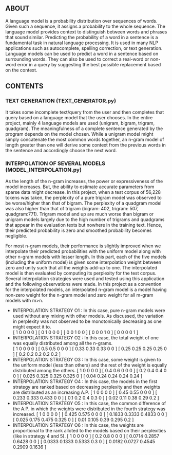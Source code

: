 ## ABOUT
A language model is a probability distribution over sequences of words. Given such a sequence, it assigns a probability to the whole sequence. The language model provides context to distinguish between words and phrases that sound similar. Predicting the probability of a word in a sentence is a fundamental task in natural language processing. It is used in many NLP applications such as autocomplete, spelling correction, or text generation. Language models can be used to predict a word in a sentence based on surrounding words. They can also be used to correct a real-word or non-word error in a query by suggesting the best possible replacement based on the context.

## CONTENTS
  ### TEXT GENERATION (TEXT_GENERATOR.py) 
It takes some incomplete text/query from the user and then completes that query based on a language model that the user chooses. In the entire project, mainly 4 language models are used (unigram, bigram, trigram, quadgram). The meaningfulness of a complete sentence generated by the program depends on the model chosen. While a unigram model might simply concatenate the most common words together, an n-gram model of length greater than one will derive some context from the previous words in the sentence and accordingly choose the next word.
  ### INTERPOLATION OF SEVERAL MODELS (MODEL_INTERPOLATION.py)
As the length of the n-gram increases, the power or expressiveness of the model increases. But, the ability to estimate accurate parameters from sparse data might decrease. In this project, when a test corpus of 56,228 tokens was taken, the perplexity of a pure trigram model was observed to be worse/higher than that of bigram. The perplexity of a quadgram model was also higher than that of trigram (bigram: 402, trigram: 507, quadgram:771). Trigram model and up are much worse than bigram or unigram models largely due to the high number of trigrams and quadgrams that appear in the evaluation texts but nowhere in the training text. Hence, their predicted probability is zero and smoothed probability becomes negligible. 

For most n-gram models, their performance is slightly improved when we interpolate their predicted probabilities with the uniform model along with other n-gram models with lesser length. In this part, each of the five models (including the uniform model) is given some interpolation weight between zero and unity such that all the weights add-up to one. The interpolated model is then evaluated by computing its perplexity for the test corpus. Several interpolation strategies were used and tested using this application and the following observations were made. In this project as a convention for the interpolated models, an interpolated n-gram model is a model having non-zero weight for the n-gram model and zero weight for all m-gram models with m>n.
<ul>
  <li> INTERPOLATION STRATEGY O1 : In this case, pure n-gram models were used without any mixing with other models. As discussed, the variation in perplexity was not observed to be monotonically decreasing as one might expect it to.<br>
    [ 1 0 0 0 0 ] [ 0 1 0 0 0 ] [ 0 0 1 0 0 ] [ 0 0 0 1 0 ] [ 0 0 0 0 1 ]
  <li> INTERPOLATION STRATEGY O2 : In this case, the total weight of one was equally distributed among all the n-grams.<br>
    [ 1 0 0 0 0 ] [ 0.5 0.5 0 0 0 ] [ 0.33 0.33 0.33 0 0 ] [ 0.25 0.25 0.25 0.25 0 ] [ 0.2 0.2 0.2 0.2 0.2 ]
  <li> INTERPOLATION STRATEGY O3 : In this case, some weight is given to the uniform model (less than others) and the rest of the weight is equally distributed among the others.
    [ 1 0 0 0 0 ] [ 0.4 0.6 0 0 0 ] [ 0.2 0.4 0.4 0 0 ] [ 0.025 0.325 0.325 0.325 0 ] [ 0.04 0.24 0.24 0.24 0.24 ]
  <li> INTERPOLATION STRATEGY O4 : In this case, the models in the first strategy are ranked based on decreasing perplexity and then weights are distributed as an increasing A.P.
    [ 1 0 0 0 0 ] [ 0.45 0.55 0 0 0 ] [ 0.233 0.333 0.433 0 0 ] [ 0.1 0.2 0.4 0.3 0 ] [ 0.02 0.11 0.38 0.29 0.2 ]
  <li> INTERPOLATION STRATEGY O5 : In this case, the common difference of the A.P. in which the weights were distributed in the fourth strategy was increased.
    [ 1 0 0 0 0 ] [ 0.425 0.575 0 0 0 ] [ 0.1833 0.3333 0.4833 0 0 ] [ 0.025 0.175 0.475 0.325 0 ] [ 0.01 0.105 0.39 0.295 0.2 ]
  <li> INTERPOLATION STRATEGY O6 : In this case, the weights are proportional to the rank alloted to the models based on their perplexities (like in strategy 4 and 5).
    [ 1 0 0 0 0 ] [ 0.2 0.8 0 0 0 ] [ 0.0714 0.2857 0.6428 0 0 ] [ 0.0333 0.1333 0.5333 0.3 0 ] [ 0.0182 0.0727 0.4545 0.2909 0.1636 ]
  
  
  
